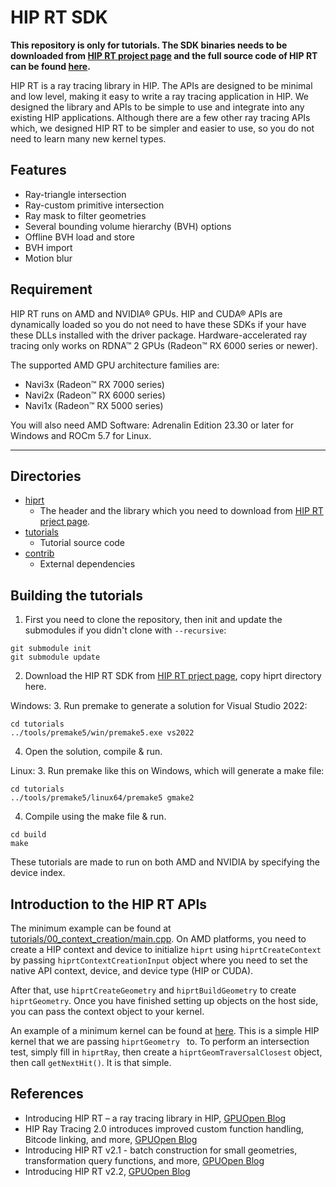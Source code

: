 # HIP RT SDK

**This repository is only for tutorials. The SDK binaries needs to be downloaded from [HIP RT project page](https://gpuopen.com/hiprt/) and the full source code of HIP RT can be found [here](https://github.com/GPUOpen-LibrariesAndSDKs/HIPRT).**

HIP RT is a ray tracing library in HIP. The APIs are designed to be minimal and low level, making it easy to write a ray tracing application in HIP. We designed the library and APIs to be simple to use and integrate into any existing HIP applications. Although there are a few other ray tracing APIs which, we designed HIP RT to be simpler and easier to use, so you do not need to learn many new kernel types. 

## Features

- Ray-triangle intersection
- Ray-custom primitive intersection
- Ray mask to filter geometries
- Several bounding volume hierarchy (BVH) options
- Offline BVH load and store
- BVH import
- Motion blur

## Requirement

HIP RT runs on AMD and NVIDIA® GPUs. HIP and CUDA® APIs are dynamically loaded so you do not need to have these SDKs if your have these DLLs installed with the driver package. Hardware-accelerated ray tracing only works on RDNA™ 2 GPUs (Radeon™ RX 6000 series or newer).

The supported AMD GPU architecture families are:

- Navi3x (Radeon™ RX 7000 series)
- Navi2x (Radeon™ RX 6000 series)
- Navi1x (Radeon™ RX 5000 series)

You will also need AMD Software: Adrenalin Edition 23.30 or later for Windows and ROCm 5.7 for Linux.

----


## Directories

- [hiprt](hiprt)
  - The header and the library which you need to download from [HIP RT prject page](https://gpuopen.com/hiprt/). 
- [tutorials](tutorials)
  - Tutorial source code
- [contrib](contrib)
  - External dependencies


## Building the tutorials

1. First you need to clone the repository, then init and update the submodules if you didn't clone with `--recursive`:

````
git submodule init
git submodule update
````
2. Download the HIP RT SDK from [HIP RT prject page](https://gpuopen.com/hiprt/), copy hiprt directory here. 

Windows:
3. Run premake to generate a solution for Visual Studio 2022:
````
cd tutorials
../tools/premake5/win/premake5.exe vs2022
````

4. Open the solution, compile & run.

Linux:
3. Run premake like this on Windows, which will generate a make file:
````
cd tutorials
../tools/premake5/linux64/premake5 gmake2
````

4. Compile using the make file & run.
````
cd build
make
````

These tutorials are made to run on both AMD and NVIDIA by specifying the device index. 

## Introduction to the HIP RT APIs

The minimum example can be found at [tutorials/00_context_creation/main.cpp](tutorials/00_context_creation/main.cpp). On AMD platforms, you need to create a HIP context and device to initialize `hiprt` using `hiprtCreateContext` by passing `hiprtContextCreationInput` object where you need to set the native API context, device, and device type (HIP or CUDA). 

After that, use `hiprtCreateGeometry` and `hiprtBuildGeometry` to create `hiprtGeometry`. Once you have finished setting up objects on the host side, you can pass the context object to your kernel. 

An example of a minimum kernel can be found at [here](tutorials/01_geom_intersection/TestKernel.h). This is a simple HIP kernel that we are passing `hiprtGeometry ` to. To perform an intersection test, simply fill in `hiprtRay`, then create a `hiprtGeomTraversalClosest` object, then call `getNextHit()`. It is that simple.

## References 
- Introducing HIP RT – a ray tracing library in HIP, [GPUOpen Blog](https://gpuopen.com/learn/introducing-hiprt/)
- HIP Ray Tracing 2.0 introduces improved custom function handling, Bitcode linking, and more, [GPUOpen Blog](https://gpuopen.com/learn/hiprt-v2-release-optimizations-and-updates/)
- Introducing HIP RT v2.1 - batch construction for small geometries, transformation query functions, and more, [GPUOpen Blog](https://gpuopen.com/learn/hiprt_2_1_batch_construction_transformation_functions/)
- Introducing HIP RT v2.2, [GPUOpen Blog](https://gpuopen.com/learn/introducing-hip-rt-v2-2/)

